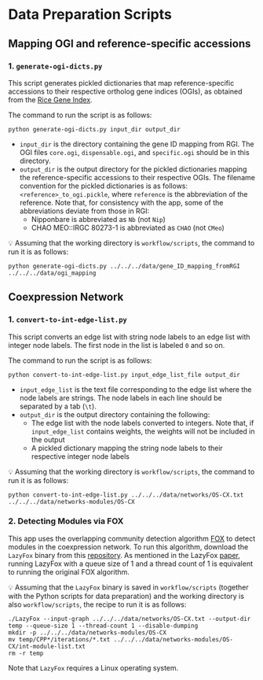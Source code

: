 # Data Preparation Scripts

## Mapping OGI and reference-specific accessions

### 1. `generate-ogi-dicts.py`

This script generates pickled dictionaries that map reference-specific accessions to their respective ortholog gene indices (OGIs), as obtained from the [Rice Gene Index](https://riceome.hzau.edu.cn/download.html).

The command to run the script is as follows:

```
python generate-ogi-dicts.py input_dir output_dir
```

-   `input_dir` is the directory containing the gene ID mapping from RGI. The OGI files `core.ogi`, `dispensable.ogi`, and `specific.ogi` should be in this directory.
-   `output_dir` is the output directory for the pickled dictionaries mapping the reference-specific accessions to their respective OGIs. The filename convention for the pickled dictionaries is as follows: `<reference>_to_ogi.pickle`, where `reference` is the abbreviation of the reference. Note that, for consistency with the app, some of the abbreviations deviate from those in RGI:
    -   Nipponbare is abbreviated as `Nb` (not `Nip`)
    -   CHAO MEO::IRGC 80273-1 is abbreviated as `CHAO` (not `CMeo`)

💡 Assuming that the working directory is `workflow/scripts`, the command to run it is as follows:

```
python generate-ogi-dicts.py ../../../data/gene_ID_mapping_fromRGI  ../../../data/ogi_mapping
```

## Coexpression Network

### 1. `convert-to-int-edge-list.py`

This script converts an edge list with string node labels to an edge list with integer node labels. The first node in the list is labeled `0` and so on.

The command to run the script is as follows:

```
python convert-to-int-edge-list.py input_edge_list_file output_dir
```

-   `input_edge_list` is the text file corresponding to the edge list where the node labels are strings. The node labels in each line should be separated by a tab (`\t`).
-   `output_dir` is the output directory containing the following:
    -   The edge list with the node labels converted to integers. Note that, if `input_edge_list` contains weights, the weights will not be included in the output
    -   A pickled dictionary mapping the string node labels to their respective integer node labels

💡 Assuming that the working directory is `workflow/scripts`, the command to run it is as follows:

```
python convert-to-int-edge-list.py ../../../data/networks/OS-CX.txt ../../../data/networks-modules/OS-CX
```

### 2. Detecting Modules via FOX

This app uses the overlapping community detection algorithm [FOX](https://dl.acm.org/doi/10.1145/3404970) to detect modules in the coexpression network. To run this algorithm, download the `LazyFox` binary from this [repository](https://github.com/TimGarrels/LazyFox). As mentioned in the LazyFox [paper](https://peerj.com/articles/cs-1291/), running LazyFox with a queue size of 1 and a thread count of 1 is equivalent to running the original FOX algorithm.

💡 Assuming that the `LazyFox` binary is saved in `workflow/scripts` (together with the Python scripts for data preparation) and the working directory is also `workflow/scripts`, the recipe to run it is as follows:

```
./LazyFox --input-graph ../../../data/networks/OS-CX.txt --output-dir temp --queue-size 1 --thread-count 1 --disable-dumping
mkdir -p ../../../data/networks-modules/OS-CX
mv temp/CPP*/iterations/*.txt ../../../data/networks-modules/OS-CX/int-module-list.txt
rm -r temp
```

Note that `LazyFox` requires a Linux operating system.
